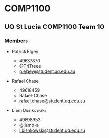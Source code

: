 # COMP1100
## UQ St Lucia COMP1100 Team 10
### Members
- Patrick Elgey
    - 49637870
    - @TNTreee
    - p.elgey@student.uq.edu.au

- Rafael Chase
    - 49618459
    - Rafael-Chase
    - rafael.chase@student.uq.edu.au

- Liam Bienkowski
    - 49898953
    - @liamb-a
    - l.bienkowski@student.uq.edu.au